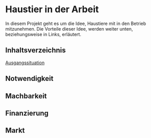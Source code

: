 # Haustier in der Arbeit

In diesem Projekt geht es um die Idee, Haustiere mit in den Betrieb mitzunehmen.
Die Vorteile dieser Idee, werden weiter unten, beziehungsweise in Links, erläutert. 

## Inhaltsverzeichnis
[Ausgangssituation](Ausgangssituation.md)

## Notwendigkeit


## Machbarkeit


## Finanzierung


## Markt

